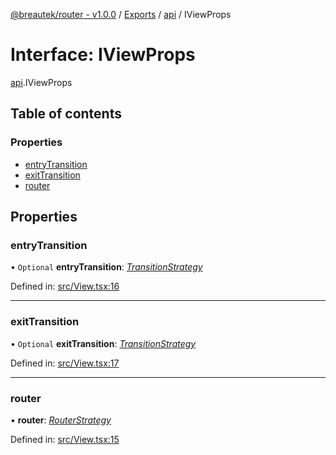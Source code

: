 [@breautek/router - v1.0.0](../README.md) / [Exports](../modules.md) / [api](../modules/api.md) / IViewProps

# Interface: IViewProps

[api](../modules/api.md).IViewProps

## Table of contents

### Properties

- [entryTransition](api.iviewprops.md#entrytransition)
- [exitTransition](api.iviewprops.md#exittransition)
- [router](api.iviewprops.md#router)

## Properties

### entryTransition

• `Optional` **entryTransition**: [*TransitionStrategy*](../classes/transitionstrategy.transitionstrategy-1.md)

Defined in: [src/View.tsx:16](https://github.com/breautek/router/blob/6c82bce/src/View.tsx#L16)

___

### exitTransition

• `Optional` **exitTransition**: [*TransitionStrategy*](../classes/transitionstrategy.transitionstrategy-1.md)

Defined in: [src/View.tsx:17](https://github.com/breautek/router/blob/6c82bce/src/View.tsx#L17)

___

### router

• **router**: [*RouterStrategy*](../classes/routerstrategy.routerstrategy-1.md)

Defined in: [src/View.tsx:15](https://github.com/breautek/router/blob/6c82bce/src/View.tsx#L15)
